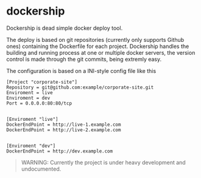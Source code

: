 dockership
==========
Dockership is dead simple docker deploy tool.

The deploy is based on git repositories (currently only supports Github ones) containing the Dockerfile for each project. Dockership handles the building and running process at one or multiple docker servers, the  version control is made through the git commits, being extremly easy. 

The configuration is based on a INI-style config file like this
````
[Project "corporate-site"]
Repository = git@github.com:example/corporate-site.git
Enviroment = live
Enviroment = dev
Port = 0.0.0.0:80:80/tcp


[Enviroment "live"]
DockerEndPoint = http://live-1.example.com
DockerEndPoint = http://live-2.example.com


[Enviroment "dev"]
DockerEndPoint = http://dev.example.com
````

> WARNING: Currently the project is under heavy development and undocumented.


